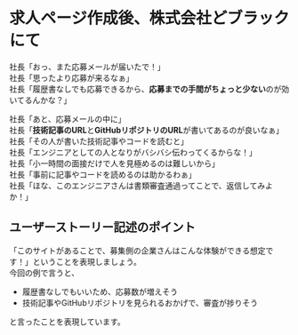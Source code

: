 # 求人ページ作成後、株式会社どブラックにて

社長「おっ、また応募メールが届いたで！」  
社長「思ったより応募が来るなぁ」  
社長「履歴書なしでも応募できるから、**応募までの手間がちょっと少ない**のが効いてるんかな？」  

社長「あと、応募メールの中に」  
社長「**技術記事のURL**と**GitHubリポジトリのURL**が書いてあるのが良いなぁ」  
社長「その人が書いた技術記事やコードを読むと」  
社長「エンジニアとしての人となりがバシバシ伝わってくるからな！」  
社長「小一時間の面接だけで人を見極めるのは難しいから」  
社長「事前に記事やコードを読めるのは助かるわぁ」  
社長「ほな、このエンジニアさんは書類審査通過ってことで、返信してみよか！」  

## ユーザーストーリー記述のポイント

「このサイトがあることで、募集側の企業さんはこんな体験ができる想定です！」ということを表現しましょう。  
今回の例で言うと、

- 履歴書なしでもいいため、応募数が増えそう  
- 技術記事やGitHubリポジトリを見られるおかげで、審査が捗りそう

と言ったことを表現しています。
